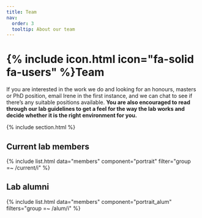 ```yaml
---
title: Team
nav:
  order: 3
  tooltip: About our team
---
```


# {% include icon.html icon="fa-solid fa-users" %}Team

If you are interested in the work we do and looking for an honours, masters or PhD position, email Irene in the first instance, and we can chat to see if there’s any suitable positions available. **You are also encouraged to read through our lab guidelines to get a feel for the way the lab works and decide whether it is the right environment for you.**

{% include section.html %}

## Current lab members

{% include list.html data="members" component="portrait" filter="group =~ /current/i" %}

## Lab alumni

{% include list.html data="members" component="portrait_alum" filters="group =~ /alum/i" %}
